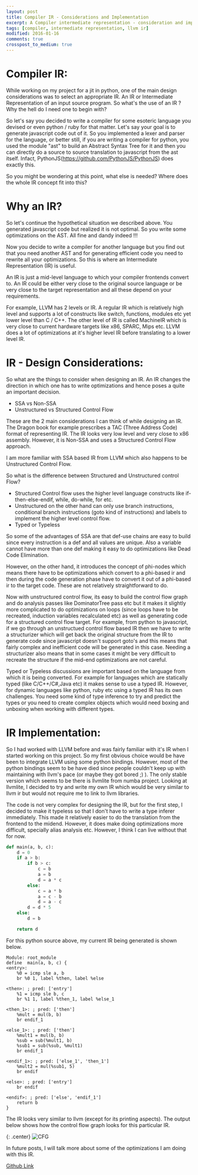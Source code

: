 ```yaml
---
layout: post
title: Compiler IR - Considerations and Implementation
excerpt: A Compiler intermediate representation - consideration and implementation details.
tags: [compiler, intermediate representation, llvm ir]
modified: 2016-01-16
comments: true
crosspost_to_medium: true
---
```


# Compiler IR:

While working on my project for a jit in python, one of the main design considerations was to select an appropriate IR. An IR or Intermediate Representation of an input source program. So what's the use of an IR ? Why the hell do I need one to begin with?

So let's say you decided to write a compiler for some esoteric language you devised or even python / ruby for that matter. Let's say your goal is to generate javascript code out of it. So you implemented a lexer and parser for the language, or better still, if you are writing a compiler for python, you used the module "ast" to build an Abstract Syntax Tree for it and then you can directly do a source to source translation to javascript from the ast itself. Infact, PythonJS(https://github.com/PythonJS/PythonJS) does exactly this.

So you might be wondering at this point, what else is needed? Where does the whole IR concept fit into this?

# Why an IR?

So let's continue the hypothetical situation we described above. You generated javascript code but realized it is not optimal. So you write some optimizations on the AST. All fine and dandy indeed !!!

Now you decide to write a compiler for another language but you find out that you need another AST and for generating efficient code you need to rewrite all your optimizations. So this is where an Intermediate Representation (IR) is useful.

An IR is just a mid-level language to which your compiler frontends convert to. An IR could be either very close to the original source language or be very close to the target representation and all these depend on your requirements.

For example, LLVM has 2 levels or IR. A regular IR which is relatively high level and supports a lot of constructs like switch, functions, modules etc yet lower level than C / C++. The other level of IR is called MachineIR which is very close to current hardware targets like x86, SPARC, Mips etc. LLVM does a lot of optimizations at it's higher level IR before translating to a lower level IR.

# IR - Design Considerations:

So what are the things to consider when designing an IR. An IR changes the direction in which one has to write optimizations and hence poses a quite an important decision.

- SSA vs Non-SSA
- Unstructured vs Structured Control Flow

These are the 2 main considerations I can think of while designing an IR. The Dragon book for example prescribes a TAC (Three Address Code) format of representing IR. The IR looks very low level and very close to x86 assembly. However, it is Non-SSA and uses a Structured Control Flow approach.

I am more familiar with SSA based IR from LLVM which also happens to be Unstructured Control Flow.

So what is the difference between Structured and Unstructured control Flow?
- Structured Control flow uses the higher level language constructs like if-then-else-endif, while, do-while, for etc.
- Unstructured on the other hand can only use branch instructions, conditional branch instructions (goto kind of instructions) and labels to implement the higher level control flow.
- Typed or Typeless

So some of the advantages of SSA are that def-use chains are easy to build since every instruction is a def and all values are unique. Also a variable cannot have more than one def making it easy to do optimizations like Dead Code Elimination.

However, on the other hand, it introduces the concept of phi-nodes which means there have to be optimizations which convert to a phi-based ir and then during the code generation phase have to convert it out of a phi-based ir to the target code. These are not relatively straightforward to do.

Now with unstructured control flow, its easy to build the control flow graph and do analysis passes like DominatorTree pass etc but it makes it slightly more complicated to do optimizations on loops (since loops have to be recreated, induction variables recalculated etc) as well as generating code for a structured control flow target. For example, from python to javascript, if we go through an unstructued control flow based IR then we have to write a structurizer which will get back the original structure from the IR to generate code since javascript doesn't support goto's and this means that fairly complex and inefficient code will be generated in this case. Needing a structurizer also means that in some cases it might be very difficult to recreate the structure if the mid-end optimizations are not careful.

Typed or Typeless discussions are important based on the language from which it is being converted. For example for languages which are statically typed (like C/C++/C#,Java etc) it makes sense to use a typed IR. However, for dynamic languages like python, ruby etc using a typed IR has its own challenges. You need some kind of type inference to try and predict the types or you need to create complex objects which would need boxing and unboxing when working with different types.

# IR Implementation:

So I had worked with LLVM before and was fairly familiar with it's IR when I started working on this project. So my first obvious choice would be have been to integrate LLVM using some python bindings. However, most of the python bindings seem to be have died since people couldn't keep up with maintaining with llvm's pace (or maybe they got bored ;) ). The only stable version which seems to be there is llvmlite from numba project. Looking at llvmlite, I decided to try and write my own IR which would be very similar to llvm ir but would not require me to link to llvm libraries.

The code is not very complex for designing the IR, but for the first step, I decided to make it typeless so that I don't have to write a type inferer immediately. This made it relatively easier to do the translation from the frontend to the midend. However, it does make doing optimizations more difficult, specially alias analysis etc. However, I think I can live without that for now.

~~~python
def main(a, b, c):
    d = 0
    if a > b:
        if b > c:
            c = b
            a = b
            d = a * c
        else:
            c = a * b
            a = c - b
            d = a - c
        d = d * 5
    else:
        d = b

    return d
~~~

For this python source above, my current IR being generated is shown below.

~~~
Module: root_module
define  main(a, b, c) {
<entry>:
    %0 = icmp sle a, b
    br %0 1, label %then, label %else

<then>: ; pred: ['entry']
    %1 = icmp sle b, c
    br %1 1, label %then_1, label %else_1

<then_1>: ; pred: ['then']
    %mult = mul(b, b)
    br endif_1

<else_1>: ; pred: ['then']
    %mult1 = mul(b, b)
    %sub = sub(%mult1, b)
    %sub1 = sub(%sub, %mult1)
    br endif_1

<endif_1>: ; pred: ['else_1', 'then_1']
    %mult2 = mul(%sub1, 5)
    br endif

<else>: ; pred: ['entry']
    br endif

<endif>: ; pred: ['else', 'endif_1']
    return b
}
~~~

The IR looks very similar to llvm (except for its printing aspects). The output below shows how the control flow graph looks for this particular IR.

{: .center}
![CFG](/img/blog/spiderjit/nested_if_cfg.png "Control Flow Graph")

In future posts, I will talk more about some of the optimizations I am doing with this IR.

[Github Link](https://github.com/ssarangi/spiderjit)

